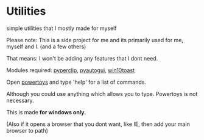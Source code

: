 # Utilities

simple utilities that I mostly made for myself

Please note: This is a side project for me and its primarily used for me, myself and I. (and a few others)

That means: I won't be adding any features that I dont need.

Modules required: [pyperclip](https://pypi.org/project/pyperclip/), [pyautogui](https://pypi.org/project/PyAutoGUI/), [win10toast](https://pypi.org/project/win10toast/)

Open [powertoys](https://github.com/microsoft/PowerToys) and type 'help' for a list of commands.

Although you could use anything which allows you to type. Powertoys is not necessary.

This is made **for windows only.**

(Also if it opens a browser that you dont want, like IE, then add your main browser to path)
